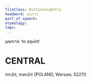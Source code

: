 ```yaml
---
fileClass: DictionaryEntry
headword: מרוזשען
part_of_speech: 
etymology: 
tags: 
---
```

מרוזשען
'to squint'

CENTRAL
========

mrɩžɩt, mərɩžɩt {POLAND, Warsaw, 52211}